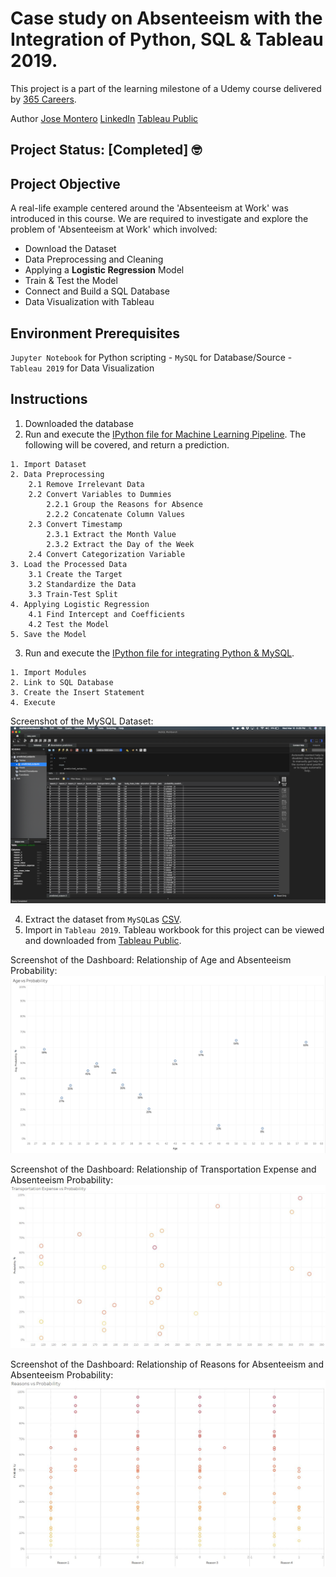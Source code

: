 # Case study on Absenteeism with the Integration of Python, SQL & Tableau 2019.

This project is a part of the learning milestone of a Udemy course delivered by [365 Careers](https://www.udemy.com/course/python-sql-tableau-integrating-python-sql-and-tableau/).

   Author [Jose Montero](https://github.com/monteropep) [LinkedIn](https://www.linkedin.com/in/jose-montero-8a517b129/) [Tableau Public](https://public.tableau.com/profile/jose.montero1292#!/)

## Project Status: [Completed]  :nerd_face:

## Project Objective

A real-life example centered around the 'Absenteeism at Work' was introduced in this course. 
We are required to investigate and explore the problem of 'Absenteeism at Work' which involved:

 - Download the Dataset
 - Data Preprocessing and Cleaning
 - Applying a **Logistic Regression** Model
 - Train & Test the Model
 - Connect and Build a SQL Database
 - Data Visualization with Tableau

## Environment Prerequisites

`Jupyter Notebook` for Python scripting - `MySQL` for Database/Source - `Tableau 2019` for Data Visualization

## Instructions

  1. Downloaded the database
  2. Run and execute the [IPython file for Machine Learning Pipeline](Project_Absenteeism.ipynb). The following will be covered, and return a prediction.
  
    1. Import Dataset
    2. Data Preprocessing
        2.1 Remove Irrelevant Data
        2.2 Convert Variables to Dummies
            2.2.1 Group the Reasons for Absence
            2.2.2 Concatenate Column Values
        2.3 Convert Timestamp
            2.3.1 Extract the Month Value
            2.3.2 Extract the Day of the Week
        2.4 Convert Categorization Variable
    3. Load the Processed Data
        3.1 Create the Target
        3.2 Standardize the Data
        3.3 Train-Test Split
    4. Applying Logistic Regression
        4.1 Find Intercept and Coefficients
        4.2 Test the Model
    5. Save the Model
   
  3. Run and execute the [IPython file for integrating Python & MySQL](Absenteeism_Integration.ipynb).
    
    1. Import Modules
    2. Link to SQL Database
    3. Create the Insert Statement
    4. Execute

Screenshot of the MySQL Dataset: <img src="MySQL_Database.png">

  4. Extract the dataset from `MySQL`as [CSV](Absenteeism_predictions.csv).
  5. Import in `Tableau 2019`. Tableau workbook for this project can be viewed and downloaded from [Tableau Public](https://public.tableau.com/profile/jose.montero1292#!/vizhome/Absenteeism_Dashboard_16156259724450/AgevsAbsenteeismProbability). 
  
Screenshot of the Dashboard: Relationship of Age and Absenteeism Probability: <img src="Tableau's worksheets/Age vs Probability.jpeg">

Screenshot of the Dashboard: Relationship of Transportation Expense and Absenteeism Probability: <img src="Tableau's worksheets/Transportation Expense vs Probability.jpeg">

Screenshot of the Dashboard: Relationship of Reasons for Absenteeism and Absenteeism Probability: <img src="Tableau's worksheets/Reasons vs Probability.jpeg">


  
